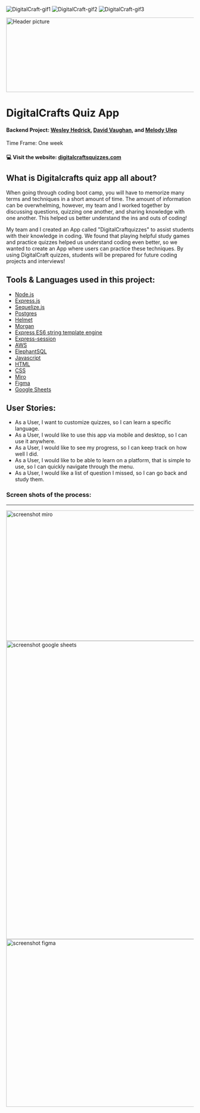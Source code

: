 ![DigitalCraft-gif1](https://media.giphy.com/media/s7SNYRWW3N5cE05e8f/giphy.gif)
![DigitalCraft-gif2](https://media.giphy.com/media/5iJlmLynD5KEIgXMP9/giphy.gif)
![DigitalCraft-gif3](https://media.giphy.com/media/GGH0jbEVmOG3kuedlo/giphy.gif)

<img src="https://github.com/wesleyhedrick/DigitalCraftsQuizApp/blob/master/public/stylesheets/images/readme-banner.png" align="middle" src="image.jpg" 
width="800" height="200" alt="Header picture" />

# DigitalCrafts Quiz App

#### **Backend Project:** [Wesley Hedrick](https://github.com/wesleyhedrick), [David Vaughan](https://github.com/davidvaughan86), and [Melody Ulep](https://github.com/mculep)

Time Frame: One week

#### 💻 Visit the website: [digitalcraftsquizzes.com](https://digitalcraftsquizzes.com)

## What is Digitalcrafts quiz app all about?

When going through coding boot camp, you will have to memorize many terms and techniques in a short amount of time. The amount of information can be overwhelming, however, my team and I worked together by discussing questions, quizzing one another, and sharing knowledge with one another. This helped us better understand the ins and outs of coding!

My team and I created an App called "DigitalCraftquizzes" to assist students with their knowledge in coding. We found that playing helpful study games and practice quizzes helped us understand coding even better, so we wanted to create an App where users can practice these techniques. By using DigitalCraft quizzes, students will be prepared for future coding projects and interviews!

## Tools & Languages used in this project:

- [Node.js](https://nodejs.org/en/)
- [Express.js](https://expressjs.com)
- [Sequelize.js](https://sequelize.org)
- [Postgres](https://www.postgresql.org)
- [Helmet](https://www.npmjs.com/package/helmet)
- [Morgan](https://www.npmjs.com/package/morgan)
- [Express ES6 string template engine](https://www.npmjs.com/package/express-es6-template-engine)
- [Express-session](https://www.npmjs.com/package/express-session)
- [AWS](https://aws.amazon.com)
- [ElephantSQL](https://www.elephantsql.com)
- [Javascript](https://www.javascript.com)
- [HTML](https://html.com)
- [CSS](https://www.w3schools.com/html/)
- [Miro](https://miro.com/)
- [Figma](https://www.figma.com/)
- [Google Sheets](https://www.google.com/sheets/about/)

## User Stories:

- As a User, I want to customize quizzes, so I can learn a specific language.
- As a User, I would like to use this app via mobile and desktop, so I can use it anywhere.
- As a User, I would like to see my progress, so I can keep track on how well I did.
- As a User, I would like to be able to learn on a platform, that is simple to use, so I can quickly navigate through the menu.
- As a User, I would like a list of question I missed, so I can go back and study them.

### Screen shots of the process:

---

<img src="https://github.com/wesleyhedrick/DigitalCraftsQuizApp/blob/master/public/stylesheets/images/miro.png" width="1000" height="350" alt="screenshot miro" />

<img src="https://github.com/wesleyhedrick/DigitalCraftsQuizApp/blob/master/public/stylesheets/images/google-sheets.png" width="1000" height="800" alt="screenshot google sheets" />

<img src="https://github.com/wesleyhedrick/DigitalCraftsQuizApp/blob/master/public/stylesheets/images/figma.png" width="1000" height="450" alt="screenshot figma" />
